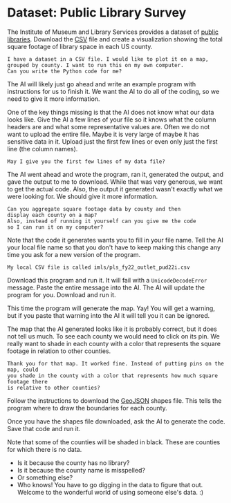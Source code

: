 # Dataset: Public Library Survey

The Institute of Museum and Library Services provides a dataset of [public libraries](https://www.imls.gov/research-evaluation/data-collection/public-libraries-survey). Download the [CSV](https://www.imls.gov/sites/default/files/2024-06/pls_fy2022_csv.zip) file and create a visualization showing the total square footage of library space in each US county.

```text
I have a dataset in a CSV file. I would like to plot it on a map,
grouped by county. I want to run this on my own computer.
Can you write the Python code for me?
```

The AI will likely just go ahead and write an example program with instructions for us to finish it. We want the AI to do all of the coding, so we need to give it more information.

One of the key things missing is that the AI does not know what our data looks like. Give the AI a few lines of your file so it knows what the column headers are and what some representative values are. Often we do not want to upload the entire file. Maybe it is very large of maybe it has sensitive data in it. Upload just the first few lines or even only just the first line (the column names).

```text
May I give you the first few lines of my data file?
```

The AI went ahead and wrote the program, ran it, generated the output, and gave the output to me to download. While that was very generous, we want to get the actual code. Also, the output it generated wasn't exactly what we were looking for. We should give it more information.

```text
Can you aggregate square footage data by county and then
display each county on a map?
Also, instead of running it yourself can you give me the code
so I can run it on my computer?
```

Note that the code it generates wants you to fill in your file name. Tell the AI your local file name so that you don't have to keep making this change any time you ask for a new version of the program.

```text
My local CSV file is called imls/pls_fy22_outlet_pud22i.csv
```

Download this program and run it. It will fail with a `UnicodeDecodeError` message. Paste the entire message into the AI. The AI will update the program for you. Download and run it.

This time the program will generate the map. Yay! You will get a warning, but if you paste that warning into the AI it will tell you it can be ignored.

The map that the AI generated looks like it is probably correct, but it does not tell us much. To see each county we would need to click on its pin. We really want to shade in each county with a color that represents the square footage in relation to other counties.

```text
Thank you for that map. It worked fine. Instead of putting pins on the map, could
you shade in the county with a color that represents how much square footage there
is relative to other counties?
```

Follow the instructions to download the [GeoJSON](https://geojson.org/) shapes file. This tells the program where to draw the boundaries for each county.

Once you have the shapes file downloaded, ask the AI to generate the code. Save that code and run it.

Note that some of the counties will be shaded in black. These are counties for which there is no data.
* Is it because the county has no library?
* Is it because the county name is misspelled?
* Or something else?
* Who knows! You have to go digging in the data to figure that out. Welcome to the wonderful world of using someone else's data. :)
